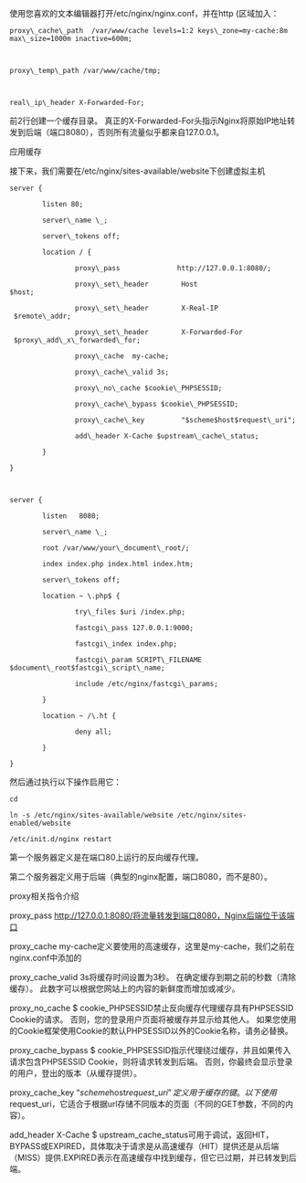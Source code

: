 使用您喜欢的文本编辑器打开/etc/nginx/nginx.conf，并在http {区域加入：

    proxy\_cache\_path  /var/www/cache levels=1:2 keys\_zone=my-cache:8m max\_size=1000m inactive=600m;

     

    proxy\_temp\_path /var/www/cache/tmp;

     

    real\_ip\_header X-Forwarded-For;

前2行创建一个缓存目录。 真正的X-Forwarded-For头指示Nginx将原始IP地址转发到后端（端口8080），否则所有流量似乎都来自127.0.0.1。

应用缓存



接下来，我们需要在/etc/nginx/sites-available/website下创建虚拟主机

    server {

            listen 80;

            server\_name \_;

            server\_tokens off;

            location / {

                    proxy\_pass              http://127.0.0.1:8080/;

                    proxy\_set\_header        Host                    $host;

                    proxy\_set\_header        X-Real-IP               $remote\_addr;

                    proxy\_set\_header        X-Forwarded-For         $proxy\_add\_x\_forwarded\_for;

                    proxy\_cache  my-cache;

                    proxy\_cache\_valid 3s;

                    proxy\_no\_cache $cookie\_PHPSESSID;

                    proxy\_cache\_bypass $cookie\_PHPSESSID;

                    proxy\_cache\_key         "$scheme$host$request\_uri";

                    add\_header X-Cache $upstream\_cache\_status;

            }

    }

     

    server {

            listen   8080;

            server\_name \_;

            root /var/www/your\_document\_root/;

            index index.php index.html index.htm;

            server\_tokens off;

            location ~ \.php$ {

                    try\_files $uri /index.php;

                    fastcgi\_pass 127.0.0.1:9000;

                    fastcgi\_index index.php;

                    fastcgi\_param SCRIPT\_FILENAME $document\_root$fastcgi\_script\_name;

                    include /etc/nginx/fastcgi\_params;

            }

            location ~ /\.ht {

                    deny all;

            }

    }

然后通过执行以下操作启用它：

    cd

    ln -s /etc/nginx/sites-available/website /etc/nginx/sites-enabled/website

    /etc/init.d/nginx restart

第一个服务器定义是在端口80上运行的反向缓存代理。

第二个服务器定义用于后端（典型的nginx配置，端口8080，而不是80）。

proxy相关指令介绍



proxy\_pass http://127.0.0.1:8080/将流量转发到端口8080，Nginx后端位于该端口

proxy\_cache my-cache定义要使用的高速缓存，这里是my-cache，我们之前在nginx.conf中添加的

proxy\_cache\_valid 3s将缓存时间设置为3秒。 在确定缓存到期之前的秒数（清除缓存）。 此数字可以根据您网站上的内容的新鲜度而增加或减少。

proxy\_no\_cache $ cookie\_PHPSESSID禁止反向缓存代理缓存具有PHPSESSID Cookie的请求。 否则，您的登录用户页面将被缓存并显示给其他人。 如果您使用的Cookie框架使用Cookie的默认PHPSESSID以外的Cookie名称，请务必替换。

proxy\_cache\_bypass $ cookie\_PHPSESSID指示代理绕过缓存，并且如果传入请求包含PHPSESSID Cookie，则将请求转发到后端。 否则，你最终会显示登录的用户，登出的版本（从缓存提供）。

proxy\_cache\_key “$scheme$host$request\_uri”定义用于缓存的键。 以下使用$ request\_uri，它适合于根据url存储不同版本的页面（不同的GET参数，不同的内容）。

add\_header X-Cache $ upstream\_cache\_status可用于调试，返回HIT，BYPASS或EXPIRED，具体取决于请求是从高速缓存（HIT）提供还是从后端（MISS）提供.EXPIRED表示在高速缓存中找到缓存，但它已过期，并已转发到后端。





